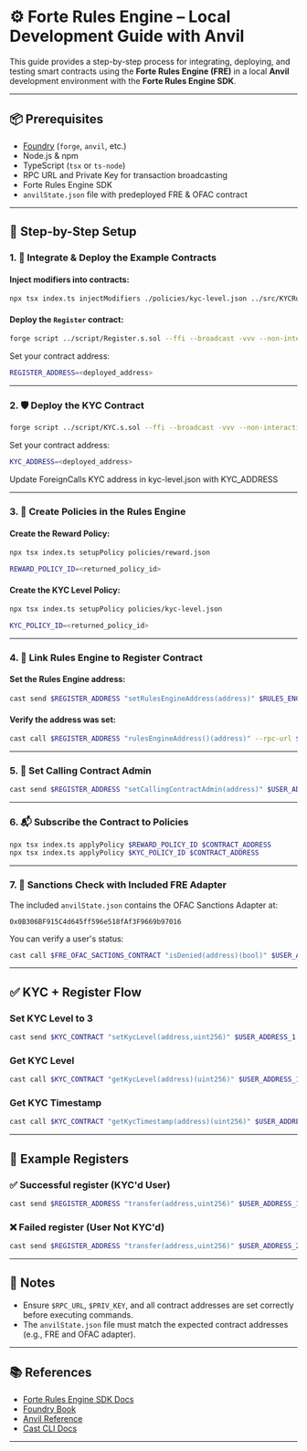 # ⚙️ Forte Rules Engine – Local Development Guide with Anvil

This guide provides a step-by-step process for integrating, deploying, and testing smart contracts using the **Forte Rules Engine (FRE)** in a local **Anvil** development environment with the **Forte Rules Engine SDK**.

---

## 📦 Prerequisites

- [Foundry](https://book.getfoundry.sh/getting-started/installation) (`forge`, `anvil`, etc.)
- Node.js & npm
- TypeScript (`tsx` or `ts-node`)
- RPC URL and Private Key for transaction broadcasting
- Forte Rules Engine SDK
- `anvilState.json` file with predeployed FRE & OFAC contract

---

## 🚀 Step-by-Step Setup

### 1. 🧩 Integrate & Deploy the Example Contracts

#### Inject modifiers into contracts:
```bash
npx tsx index.ts injectModifiers ./policies/kyc-level.json ../src/KYCRulesEngineIntegration.sol ../src/Register.sol
```

#### Deploy the `Register` contract:
```bash
forge script ../script/Register.s.sol --ffi --broadcast -vvv --non-interactive --rpc-url $RPC_URL --private-key $PRIV_KEY
```

Set your contract address:
```bash
REGISTER_ADDRESS=<deployed_address>
```

---

### 2. 🛡️ Deploy the KYC Contract

```bash
forge script ../script/KYC.s.sol --ffi --broadcast -vvv --non-interactive --rpc-url $RPC_URL --private-key $PRIV_KEY
```

Set your contract address:
```bash
KYC_ADDRESS=<deployed_address>
```

Update ForeignCalls KYC address in kyc-level.json with KYC_ADDRESS

---

### 3. 📜 Create Policies in the Rules Engine

#### Create the Reward Policy:
```bash
npx tsx index.ts setupPolicy policies/reward.json
```
```bash
REWARD_POLICY_ID=<returned_policy_id>
```

#### Create the KYC Level Policy:
```bash
npx tsx index.ts setupPolicy policies/kyc-level.json
```
```bash
KYC_POLICY_ID=<returned_policy_id>
```

---

### 4. 🔗 Link Rules Engine to Register Contract

#### Set the Rules Engine address:
```bash
cast send $REGISTER_ADDRESS "setRulesEngineAddress(address)" $RULES_ENGINE_ADDRESS --rpc-url $RPC_URL --private-key $PRIV_KEY
```

#### Verify the address was set:
```bash
cast call $REGISTER_ADDRESS "rulesEngineAddress()(address)" --rpc-url $RPC_URL
```

---

### 5. 👤 Set Calling Contract Admin

```bash
cast send $REGISTER_ADDRESS "setCallingContractAdmin(address)" $USER_ADDRESS_1 --rpc-url $RPC_URL --private-key $PRIV_KEY
```

---

### 6. 📬 Subscribe the Contract to Policies

```bash
npx tsx index.ts applyPolicy $REWARD_POLICY_ID $CONTRACT_ADDRESS
npx tsx index.ts applyPolicy $KYC_POLICY_ID $CONTRACT_ADDRESS
```

---

### 7. 🧾 Sanctions Check with Included FRE Adapter

The included `anvilState.json` contains the OFAC Sanctions Adapter at:

```text
0x0B306BF915C4d645ff596e518fAf3F9669b97016
```

You can verify a user's status:
```bash
cast call $FRE_OFAC_SACTIONS_CONTRACT "isDenied(address)(bool)" $USER_ADDRESS_3 --rpc-url $RPC_URL
```

---

## ✅ KYC + Register Flow

### Set KYC Level to 3
```bash
cast send $KYC_CONTRACT "setKycLevel(address,uint256)" $USER_ADDRESS_1 3 --rpc-url $RPC_URL --private-key $PRIV_KEY
```

### Get KYC Level
```bash
cast call $KYC_CONTRACT "getKycLevel(address)(uint256)" $USER_ADDRESS_1 --rpc-url $RPC_URL
```

### Get KYC Timestamp
```bash
cast call $KYC_CONTRACT "getKycTimestamp(address)(uint256)" $USER_ADDRESS_1 --rpc-url $RPC_URL
```

---

## 💸 Example Registers

### ✅ Successful register (KYC'd User)
```bash
cast send $REGISTER_ADDRESS "transfer(address,uint256)" $USER_ADDRESS_1 40000 --rpc-url $RPC_URL --private-key $PRIV_KEY
```

### ❌ Failed register (User Not KYC'd)
```bash
cast send $REGISTER_ADDRESS "transfer(address,uint256)" $USER_ADDRESS_2 40000 --rpc-url $RPC_URL --private-key $PRIV_KEY
```

---

## 📁 Notes

- Ensure `$RPC_URL`, `$PRIV_KEY`, and all contract addresses are set correctly before executing commands.
- The `anvilState.json` file must match the expected contract addresses (e.g., FRE and OFAC adapter).

---

## 📚 References

- [Forte Rules Engine SDK Docs](https://docs.forte.io/rules-engine)
- [Foundry Book](https://book.getfoundry.sh/)
- [Anvil Reference](https://book.getfoundry.sh/reference/anvil/)
- [Cast CLI Docs](https://book.getfoundry.sh/reference/cast/)

---
